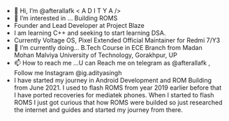 - 👋 Hi, I’m @afterallafk < A D I T Y A />
- 👀 I’m interested in ... Building ROMS
- Founder and Lead Developer at Project Blaze
- I am learning C++ and seeking to start learning DSA.
- Currently Voltage OS, Pixel Extended Official Maintainer for Redmi 7/Y3
- 🌱 I’m currently doing... B.Tech Course in ECE Branch from Madan Mohan Malviya University of Technology, Gorakhpur, UP
- 📫 How to reach me ...U can Reach me on telegram as @afterallafk , Follow me Instagram @ig.adityasingh
- I have started my journey in Android Development and ROM Building from June 2021. I used to flash ROMS from year 2019 earlier before that I have ported recoveries for mediatek phones. When I started to flash ROMS I just got curious that how ROMS were builded so just researched the internet and guides and started my journey from there.
<!---
afterallafk/afterallafk is a ✨ special ✨ repository because its `README.md` (this file) appears on your GitHub profile.
You can click the Preview link to take a look at your changes.
--->
